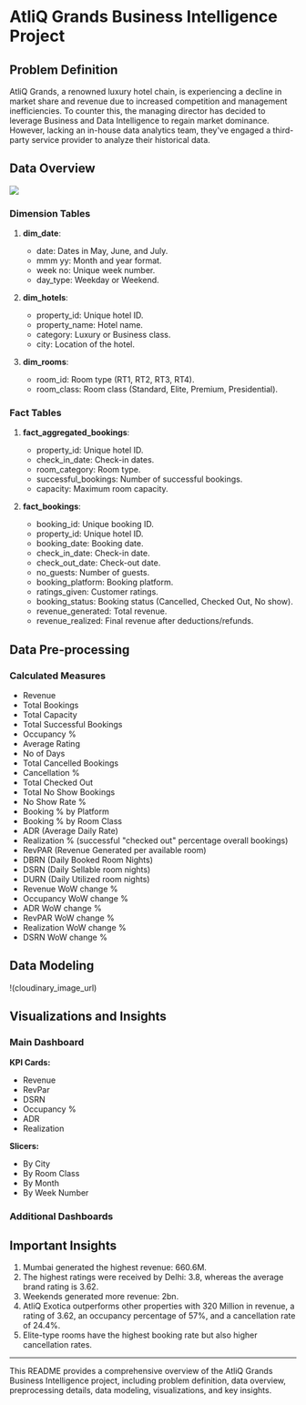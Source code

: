 # AtliQ Grands Business Intelligence Project

## Problem Definition

AtliQ Grands, a renowned luxury hotel chain, is experiencing a decline in market share and revenue due to increased competition and management inefficiencies. To counter this, the managing director has decided to leverage Business and Data Intelligence to regain market dominance. However, lacking an in-house data analytics team, they've engaged a third-party service provider to analyze their historical data.

## Data Overview
![]([cloudinary_image_url](https://res.cloudinary.com/dymx9fvj9/image/upload/v1707306904/Data_Model_Diagram_n3bsfd.png))

### Dimension Tables
1. **dim_date**:
   - date: Dates in May, June, and July.
   - mmm yy: Month and year format.
   - week no: Unique week number.
   - day_type: Weekday or Weekend.

2. **dim_hotels**:
   - property_id: Unique hotel ID.
   - property_name: Hotel name.
   - category: Luxury or Business class.
   - city: Location of the hotel.

3. **dim_rooms**:
   - room_id: Room type (RT1, RT2, RT3, RT4).
   - room_class: Room class (Standard, Elite, Premium, Presidential).

### Fact Tables
1. **fact_aggregated_bookings**:
   - property_id: Unique hotel ID.
   - check_in_date: Check-in dates.
   - room_category: Room type.
   - successful_bookings: Number of successful bookings.
   - capacity: Maximum room capacity.

2. **fact_bookings**:
   - booking_id: Unique booking ID.
   - property_id: Unique hotel ID.
   - booking_date: Booking date.
   - check_in_date: Check-in date.
   - check_out_date: Check-out date.
   - no_guests: Number of guests.
   - booking_platform: Booking platform.
   - ratings_given: Customer ratings.
   - booking_status: Booking status (Cancelled, Checked Out, No show).
   - revenue_generated: Total revenue.
   - revenue_realized: Final revenue after deductions/refunds.

## Data Pre-processing

### Calculated Measures
- Revenue
- Total Bookings
- Total Capacity
- Total Successful Bookings
- Occupancy %
- Average Rating
- No of Days
- Total Cancelled Bookings
- Cancellation %
- Total Checked Out
- Total No Show Bookings
- No Show Rate %
- Booking % by Platform
- Booking % by Room Class
- ADR (Average Daily Rate)
- Realization % (successful "checked out" percentage overall bookings)
- RevPAR (Revenue Generated per available room)
- DBRN (Daily Booked Room Nights)
- DSRN (Daily Sellable room nights)
- DURN (Daily Utilized room nights)
- Revenue WoW change %
- Occupancy WoW change %
- ADR WoW change %
- RevPAR WoW change %
- Realization WoW change %
- DSRN WoW change %

## Data Modeling
!(cloudinary_image_url)


## Visualizations and Insights

### Main Dashboard

**KPI Cards:**
- Revenue
- RevPar
- DSRN
- Occupancy %
- ADR
- Realization

**Slicers:**
- By City
- By Room Class
- By Month
- By Week Number

### Additional Dashboards

## Important Insights

1. Mumbai generated the highest revenue: 660.6M.
2. The highest ratings were received by Delhi: 3.8, whereas the average brand rating is 3.62.
3. Weekends generated more revenue: 2bn.
4. AtliQ Exotica outperforms other properties with 320 Million in revenue, a rating of 3.62, an occupancy percentage of 57%, and a cancellation rate of 24.4%.
5. Elite-type rooms have the highest booking rate but also higher cancellation rates.

---

This README provides a comprehensive overview of the AtliQ Grands Business Intelligence project, including problem definition, data overview, preprocessing details, data modeling, visualizations, and key insights.
